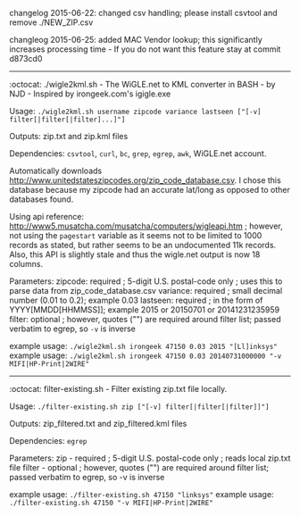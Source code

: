 changelog 2015-06-22: changed csv handling; please install csvtool and remove ./NEW_ZIP.csv

changleog 2015-06-25: added MAC Vendor lookup; this significantly increases processing time - If you do not want this feature stay at commit d873cd0

---

:octocat: ./wigle2kml.sh - The WiGLE.net to KML converter in BASH - by NJD - Inspired by irongeek.com's igigle.exe

Usage: `./wigle2kml.sh username zipcode variance lastseen ["[-v] filter[|filter[|filter]...]"]`

Outputs: zip.txt and zip.kml files

Dependencies: `csvtool`, `curl`, `bc`, `grep`, `egrep`, `awk`, WiGLE.net account.

Automatically downloads http://www.unitedstateszipcodes.org/zip_code_database.csv.  I chose this database because my zipcode had an accurate lat/long as opposed to other databases found.

Using api reference: http://www5.musatcha.com/musatcha/computers/wigleapi.htm ; however, not using the `pagestart` variable as it seems not to be limited to 1000 records as stated, but rather seems to be an undocumented 11k records.  Also, this API is slightly stale and thus the wigle.net output is now 18 columns.

Parameters:
zipcode: required ; 5-digit U.S. postal-code only ; uses this to parse data from zip_code_database.csv
variance: required ; small decimal number (0.01 to 0.2); example 0.03
lastseen: required ; in the form of YYYY[MMDD[HHMMSS]]; example 2015 or 20150701 or 20141231235959
filter: optional ; however, quotes ("") are required around filter list; passed verbatim to egrep, so `-v` is inverse

example usage: `./wigle2kml.sh irongeek 47150 0.03 2015 "[Ll]inksys"`
example usage: `./wigle2kml.sh irongeek 47150 0.03 20140731000000 "-v MIFI|HP-Print|2WIRE"`


---


:octocat: filter-existing.sh - Filter existing zip.txt file locally.

Usage: `./filter-existing.sh zip ["[-v] filter[|filter[|filter]]"]`

Outputs: zip_filtered.txt and zip_filtered.kml files

Dependencies: `egrep`

Parameters:
zip - required ; 5-digit U.S. postal-code only ; reads local zip.txt file
filter - optional ; however, quotes ("") are required around filter list; passed verbatim to egrep, so -v is inverse

example usage: `./filter-existing.sh 47150 "linksys"`
example usage: `./filter-existing.sh 47150 "-v MIFI|HP-Print|2WIRE"`
